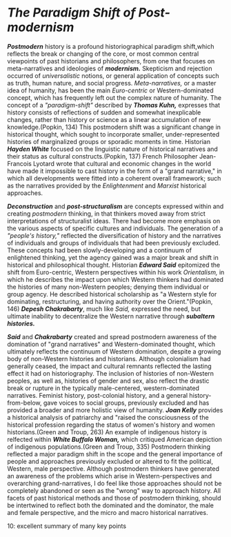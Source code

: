 # **_The Paradigm Shift of Post-modernism_**

**_Postmodern_** history is a profound historiographical paradigm shift,which reflects the break or changing of the core, or most common central viewpoints of past historians and philosophers, from one that focuses on meta-narratives and ideologies of **_modernism._** Skepticism and rejection occurred of *universalistic* notions, or general application of concepts such as truth, human nature, and social progress. *Meta-narratives,* or a master idea of humanity, has been the main *Euro-centric* or Western-dominated concept, which has frequently left out the complex nature of humanity. The concept of a *"paradigm-shift"* described by **_Thomas Kuhn,_** expresses that history consists of reflections of sudden and somewhat inexplicable changes, rather than history or science as a linear accumulation of new knowledge.(Popkin, 134) This postmodern shift was a significant change in historical thought, which sought to incorporate smaller, under-represented histories of marginalized groups or sporadic moments in time. Historian **_Hayden White_** focused on the linguistic nature of historical narratives and their status as cultural constructs.(Popkin, 137) French Philosopher Jean-Francois Lyotard wrote that cultural and economic changes in the world have made it impossible to cast history in the form of a "grand narrative," in which all developments were fitted into a coherent overall framework; such as the narratives provided by the *Enlightenment* and *Marxist* historical approaches.

**_Deconstruction_** and **_post-structuralism_** are concepts expressed within and creating *postmodern* thinking, in that thinkers moved away from strict interpretations of structuralist ideas. There had become more emphasis on the various aspects of specific cultures and individuals. The generation of a *"people's history,"* reflected the diversification of history and the narratives of individuals and groups of individuals that had been previously excluded. These concepts had been slowly-developing and a continuum of enlightened thinking, yet the agency gained was a major break and shift in historical and philosophical thought. Historian **_Edward Said_** epitomized the shift from Euro-centric, Western perspectives within his work _Orientalism,_ in which he describes the impact upon which Western thinkers had dominated the histories of many non-Western peoples; denying them individual or group agency. He described historical scholarship as "a Western style for dominating, restructuring, and having authority over the Orient."(Popkin, 146) **_Depesh Chakrabarty_**, much like *Said,* expressed the need, but ultimate inability to decentralize the Western narrative through **_subaltern histories._**

**_Said_** and **_Chakrabarty_** created and spread postmodern awareness of the domination of "grand narratives" and Western-dominated thought, which ultimately reflects the continuum of Western domination, despite a growing body of non-Western histories and historians. Although colonialism had generally ceased, the impact and cultural remnants reflected the lasting effect it had on historiography. The inclusion of histories of non-Western peoples, as well as, histories of gender and sex, also reflect the drastic break or rupture in the typically male-centered, western-dominated narratives. Feminist history, post-colonial history, and a general history-from-below, gave voices to social groups, previously excluded and has provided a broader and more holistic view of humanity. **_Joan Kelly_** provides a historical analysis of patriarchy and "raised the consciousness of the historical profession regarding the status of women's history and women historians.(Green and Troup, 263) An example of indigenous history is relfected within **_White Buffalo Woman,_** which critiqued American depiction of indigenous populations.(Green and Troup, 335) Postmodern thinking reflected a major paradigm shift in the scope and the general importance of people and approaches previously excluded or altered to fit the political, Western, male perspective. Although postmodern thinkers have generated an awareness of the problems which arise in Western-perspectives and overarching grand-narratives, I do feel like those approaches should not be completely abandoned or seen as the "wrong" way to approach history. All facets of past historical methods and those of postmodern thinking, should be intertwined to reflect both the dominated and the dominator, the male and female perspective, and the micro and macro historical narratives. 

10: excellent summary of many key points
